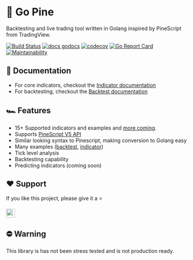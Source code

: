 #  🍍 Go Pine

Backtesting and live trading tool written in Golang inspired by PineScript from TradingView.

[![Build Status](https://dl.circleci.com/status-badge/img/gh/tsuz/go-pine/tree/main.svg?style=svg)](https://dl.circleci.com/status-badge/redirect/gh/tsuz/go-pine/tree/main)
[![docs godocs](https://img.shields.io/badge/docs-godoc-brightgreen.svg?style=flat)](https://godoc.org/github.com/tsuz/go-pine)
[![codecov](https://codecov.io/gh/tsuz/go-pine/branch/main/graph/badge.svg?token=1EeuK2Ro6F)](https://codecov.io/gh/tsuz/go-pine)
[![Go Report Card](https://goreportcard.com/badge/tsuz/go-pine)](https://goreportcard.com/report/tsuz/go-pine) 
[![Maintainability](https://api.codeclimate.com/v1/badges/ba4f05de8cb12c615695/maintainability)](https://codeclimate.com/github/tsuz/go-pine/maintainability)


## 📘 Documentation

- For core indicators, checkout the [Indicator documentation][3]
- For backtesting, checkout the [Backtest documentation][4]


## 🏎️ Features

- 15+ Supported indicators and examples and [more coming][5].
- Supports [PineScript V5 API][1]
- Similar looking syntax to Pinescript, making conversion to Golang easy
- Many examples ([backtest][6], [indicator][7])
- Tick level analysis
- Backtesting capability
- Predicting indicators (coming soon)

## ❤️ Support

If you like this project, please give it a ⭐️

<a href="https://github.com/tsuz/go-pine/stargazers"><img src="https://img.shields.io/github/stars/tsuz/go-pine?style=social" style="margin-left:0;box-shadow:none;border-radius:0;height:24px"></a>

## ⛔️ Warning

This library is has not been stress tested and is not production ready.


[1]: https://www.tradingview.com/pine-script-reference/v5/
[2]: backtest/README.md
[3]: http://pkg.go.dev/github.com/tsuz/go-pine/pine
[4]: http://pkg.go.dev/github.com/tsuz/go-pine/backtest/
[5]: https://github.com/tsuz/go-pine/issues/24
[6]: http://pkg.go.dev/github.com/tsuz/go-pine/backtest/#example_BackTestable
[7]: http://pkg.go.dev/github.com/tsuz/go-pine/pine/#pkg-examples
